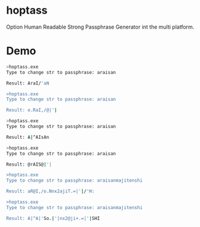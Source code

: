 # hoptass
Option Human Readable Strong Passphrase Generator int the multi platform.
# Demo
```bash
>hoptass.exe
Type to change str to passphrase: araisan

Result: AraI/'aN

>hoptass.exe
Type to change str to passphrase: araisan

Result: o.RaI,/@|'|

>hoptass.exe
Type to change str to passphrase: araisan

Result: A|^AIsAn

>hoptass.exe
Type to change str to passphrase: araisan

Result: @rAIS@|'|

>hoptass.exe
Type to change str to passphrase: araisanmajitenshi

Result: aR@I,/o.Nnx2ajiT.=|'|/'H:

>hoptass.exe
Type to change str to passphrase: araisanmajitenshi

Result: A|^A|'So.|'|nx2@ji+.=|'|SHI
```
